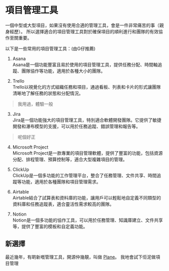# 項目管理工具
一個中型或大型項目，如果沒有使用合適的管理工具，會是一件非常痛苦的事（親身經歷）。
所以選擇適合的項目管理工具對於確保項目的順利進行和團隊的有效協作至關重要。

以下是一些常用的項目管理工具：(由G仔推薦)

1. Asana  
Asana是一個功能豐富且易於使用的項目管理工具，提供任務分配、時間軸追蹤、團隊協作等功能，適用於各種大小的團隊。

2. Trello  
Trello以視覺化的方式組織任務和項目，通過看板、列表和卡片的形式讓團隊清晰地了解任務的狀態和分配情況。
> 我用過，體驗一般

3. Jira  
Jira是一個功能強大的項目管理工具，特別適合軟體開發團隊。它提供了敏捷開發和瀑布模型的支援，可以用於任務追蹤、錯誤管理和報告等。
> 呢個好正

4. Microsoft Project  
Microsoft Project是一款專業的項目管理軟體，提供了豐富的功能，包括資源分配、排程管理、預算控制等，適合大型複雜項目的管理。

5. ClickUp  
ClickUp是一個多功能的工作管理平台，整合了任務管理、文件共享、時間追蹤等功能，適用於各種團隊和項目管理需求。

6. Airtable  
Airtable結合了試算表和資料庫的功能，讓用戶可以輕鬆地自定義不同類型的資料庫和任務追蹤表，適合靈活性需求較高的團隊。

7. Notion  
Notion是一個多功能的協作工具，可以用於任務管理、知識庫建立、文件共享等，提供了豐富的模板和自定義功能。

## 新選擇
最近幾年，有啲新嘅管理工具，開源仲幾靚，叫做 [Plane](https://github.com/makeplane/plane)。
我地會試下佢泥做項目管理

